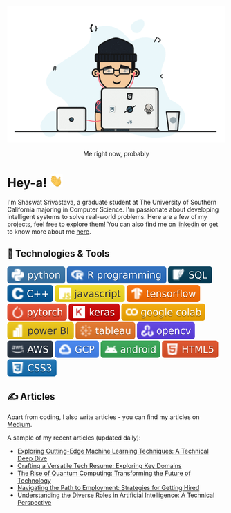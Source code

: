 <div align="center">
  <img src="https://github.com/shaas1704/shaas1704/blob/main/New/coffee%20fall.gif" alt="Header GIF">
  <p>Me right now, probably</p>
</div>

# Hey-a! <img src="https://github.com/shaas1704/shaas1704/blob/main/New/wave.gif" width="30px" height="30px" />

I'm Shaswat Srivastava, a graduate student at The University of Southern California majoring in Computer Science. I'm passionate about developing intelligent systems to solve real-world problems. Here are a few of my projects, feel free to explore them! You can also find me on [linkedin](https://www.linkedin.com/in/shaswatsrivastava/) or get to know more about me [here](https://shaas1704.github.io/).

## 🔧 Technologies & Tools
![](https://github.com/shaas1704/shaas1704/blob/main/New/badges/python-informational.svg)
![](https://github.com/shaas1704/shaas1704/blob/main/New/badges/R%20programming-informational.svg)
![](https://github.com/shaas1704/shaas1704/blob/main/New/badges/SQL-informational.svg)
![](https://github.com/shaas1704/shaas1704/blob/main/New/badges/C%2B%2B-informational.svg)
![](https://github.com/shaas1704/shaas1704/blob/main/New/badges/javascript-informational.svg)
![](https://github.com/shaas1704/shaas1704/blob/main/New/badges/tensorflow-informational.svg)
![](https://github.com/shaas1704/shaas1704/blob/main/New/badges/pytorch-informational.svg)
![](https://github.com/shaas1704/shaas1704/blob/main/New/badges/keras-informational.svg)
![](https://github.com/shaas1704/shaas1704/blob/main/New/badges/google%20colab-informational.svg)
![](https://github.com/shaas1704/shaas1704/blob/main/New/badges/power%20BI-informational.svg)
![](https://github.com/shaas1704/shaas1704/blob/main/New/badges/tableau-informational.svg)
![](https://github.com/shaas1704/shaas1704/blob/main/New/badges/opencv-informational.svg)
![](https://github.com/shaas1704/shaas1704/blob/main/New/badges/AWS-informational.svg)
![](https://github.com/shaas1704/shaas1704/blob/main/New/badges/GCP-informational.svg)
![](https://github.com/shaas1704/shaas1704/blob/main/New/badges/android-informational.svg)
![](https://github.com/shaas1704/shaas1704/blob/main/New/badges/HTML5-informational.svg)
![](https://github.com/shaas1704/shaas1704/blob/main/New/badges/CSS3-informational.svg)

## &#x270d; Articles

Apart from coding, I also write articles - you can find my articles on [Medium](https://medium.com/@shaswat.srivastava.404).

A sample of my recent articles (updated daily):

<!-- BLOG-POST-LIST:START -->

- [Exploring Cutting-Edge Machine Learning Techniques: A Technical Deep Dive](https://medium.com/@shaswat.srivastava.404/exploring-cutting-edge-machine-learning-techniques-a-technical-deep-dive-fb97e9d723b5?source=rss-6510cb770b22------2)
- [Crafting a Versatile Tech Resume: Exploring Key Domains](https://medium.com/@shaswat.srivastava.404/crafting-a-versatile-tech-resume-exploring-key-domains-d89a510e7a3e?source=rss-6510cb770b22------2)
- [The Rise of Quantum Computing: Transforming the Future of Technology](https://medium.com/@shaswat.srivastava.404/the-rise-of-quantum-computing-transforming-the-future-of-technology-9b9a686d8705?source=rss-6510cb770b22------2)
- [Navigating the Path to Employment: Strategies for Getting Hired](https://medium.com/@shaswat.srivastava.404/navigating-the-path-to-employment-strategies-for-getting-hired-16f44a50b75f?source=rss-6510cb770b22------2)
- [Understanding the Diverse Roles in Artificial Intelligence: A Technical Perspective](https://medium.com/@shaswat.srivastava.404/understanding-the-diverse-roles-in-artificial-intelligence-a-technical-perspective-89725351e59e?source=rss-6510cb770b22------2)
<!-- BLOG-POST-LIST:END -->
